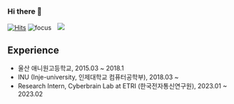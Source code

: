 ### Hi there 👋
[![Hits](https://hits.seeyoufarm.com/api/count/incr/badge.svg?url=https%3A%2F%2Fgithub.com%2Fhoon9901%2Fhit-counter&count_bg=%2379C83D&title_bg=%23555555&icon=&icon_color=%23E7E7E7&title=hits&edge_flat=false)](https://hits.seeyoufarm.com)
![focus](https://img.shields.io/badge/focus-backend-blue)
<a href="https://hoon9901.github.io">
    <img 
        src="http://img.shields.io/badge/-Tech%20Blog-655ced?style=flat&logo=github&link=https://alpox.kr"
        style="height : auto; margin-left : 10px; margin-right : 10px;"/>
</a>
## Experience
- 울산 애니원고등학교, 2015.03 ~ 2018.1
- INU (Inje-university, 인제대학교 컴퓨터공학부), 2018.03 ~ 
- Research Intern, Cyberbrain Lab at ETRI (한국전자통신연구원), 2023.01 ~ 2023.02

